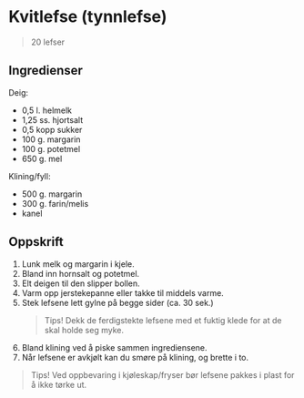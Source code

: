 # Kvitlefse (tynnlefse)
> 20 lefser

## Ingredienser

Deig:
* 0,5 l. helmelk
* 1,25 ss. hjortsalt
* 0,5 kopp sukker
* 100 g. margarin
* 100 g. potetmel
* 650 g. mel

Klining/fyll:
* 500 g. margarin
* 300 g. farin/melis
* kanel

## Oppskrift

1. Lunk melk og margarin i kjele.
2. Bland inn hornsalt og potetmel.
3. Elt deigen til den slipper bollen.
4. Varm opp jerstekepanne eller takke til middels varme.
5. Stek lefsene lett gylne på begge sider (ca. 30 sek.)
   > Tips! Dekk de ferdigstekte lefsene med et fuktig klede for at de skal holde seg myke.
6. Bland klining ved å piske sammen ingrediensene.
7. Når lefsene er avkjølt kan du smøre på klining, og brette i to.

> Tips! Ved oppbevaring i kjøleskap/fryser bør lefsene pakkes i plast for å ikke tørke ut.
